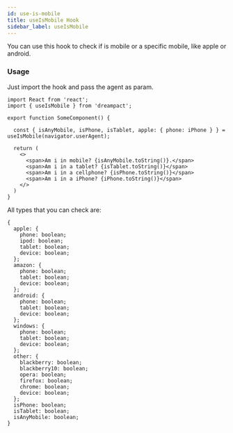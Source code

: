 ```yaml
---
id: use-is-mobile
title: useIsMobile Hook
sidebar_label: useIsMobile
---
```


You can use this hook to check if is mobile or a specific mobile, like apple or android.

### Usage

Just import the hook and pass the agent as param.

```tsx
import React from 'react';
import { useIsMobile } from 'dreampact';

export function SomeComponent() {

  const { isAnyMobile, isPhone, isTablet, apple: { phone: iPhone } } = useIsMobile(navigator.userAgent);

  return (
    <>
      <span>Am i in mobile? {isAnyMobile.toString()}.</span>
      <span>Am i in a tablet? {isTablet.toString()}</span>
      <span>Am i in a cellphone? {isPhone.toString()}</span>
      <span>Am i in a iPhone? {iPhone.toString()}</span>
    </>
  )
}
```

All types that you can check are:

```
{
  apple: {
    phone: boolean;
    ipod: boolean;
    tablet: boolean;
    device: boolean;
  };
  amazon: {
    phone: boolean;
    tablet: boolean;
    device: boolean;
  };
  android: {
    phone: boolean;
    tablet: boolean;
    device: boolean;
  };
  windows: {
    phone: boolean;
    tablet: boolean;
    device: boolean;
  };
  other: {
    blackberry: boolean;
    blackberry10: boolean;
    opera: boolean;
    firefox: boolean;
    chrome: boolean;
    device: boolean;
  };
  isPhone: boolean;
  isTablet: boolean;
  isAnyMobile: boolean;
}
```